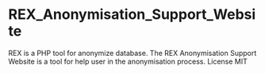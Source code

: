 REX_Anonymisation_Support_Website
===========

REX is a PHP tool for anonymize database. The REX Anonymisation Support Website is a tool for help user in the anonymisation process.
License MIT